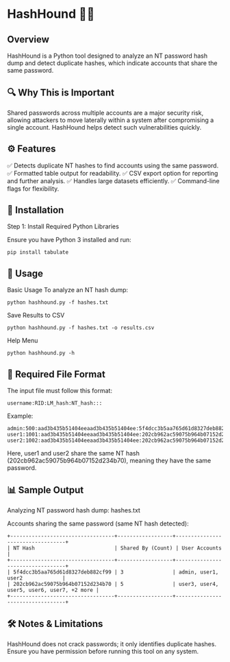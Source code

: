 # HashHound 🐾🔐

## Overview
HashHound is a Python tool designed to analyze an NT password hash dump and detect duplicate hashes, which indicate accounts that share the same password.

## 🔍 Why This is Important

Shared passwords across multiple accounts are a major security risk, allowing attackers to move laterally within a system after compromising a single account. HashHound helps detect such vulnerabilities quickly.

## ⚙️ Features
✅ Detects duplicate NT hashes to find accounts using the same password.
✅ Formatted table output for readability.
✅ CSV export option for reporting and further analysis.
✅ Handles large datasets efficiently.
✅ Command-line flags for flexibility.

## 💚 Installation

Step 1: Install Required Python Libraries

Ensure you have Python 3 installed and run:

```
pip install tabulate
```

## 🚀 Usage

Basic Usage
To analyze an NT hash dump:
```
python hashhound.py -f hashes.txt
```
Save Results to CSV
```
python hashhound.py -f hashes.txt -o results.csv
```
Help Menu
```
python hashhound.py -h
```

## 📂 Required File Format

The input file must follow this format:
```
username:RID:LM_hash:NT_hash:::
```
Example:
```
admin:500:aad3b435b51404eeaad3b435b51404ee:5f4dcc3b5aa765d61d8327deb882cf99:::
user1:1001:aad3b435b51404eeaad3b435b51404ee:202cb962ac59075b964b07152d234b70:::
user2:1002:aad3b435b51404eeaad3b435b51404ee:202cb962ac59075b964b07152d234b70:::
```
Here, user1 and user2 share the same NT hash (202cb962ac59075b964b07152d234b70), meaning they have the same password.

## 📊 Sample Output

Analyzing NT password hash dump: hashes.txt

Accounts sharing the same password (same NT hash detected):
```
+----------------------------------+------------------+----------------------------------+
| NT Hash                          | Shared By (Count) | User Accounts                    |
+----------------------------------+------------------+----------------------------------+
| 5f4dcc3b5aa765d61d8327deb882cf99 | 3                | admin, user1, user2             |
| 202cb962ac59075b964b07152d234b70 | 5                | user3, user4, user5, user6, user7, +2 more |
+----------------------------------+------------------+----------------------------------+
```
## 🛠️ Notes & Limitations

HashHound does not crack passwords; it only identifies duplicate hashes.
Ensure you have permission before running this tool on any system.
